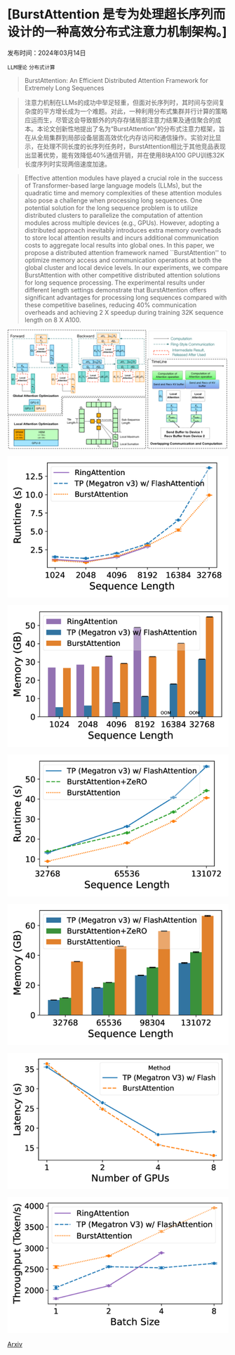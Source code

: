 # [BurstAttention 是专为处理超长序列而设计的一种高效分布式注意力机制架构。]

发布时间：2024年03月14日

`LLM理论` `分布式计算`

> BurstAttention: An Efficient Distributed Attention Framework for Extremely Long Sequences

> 注意力机制在LLMs的成功中举足轻重，但面对长序列时，其时间与空间复杂度的平方增长成为一个难题。对此，一种利用分布式集群并行计算的策略应运而生，尽管这会导致额外的内存存储局部注意力结果及通信聚合的成本。本论文创新性地提出了名为“BurstAttention”的分布式注意力框架，旨在从全局集群到局部设备层面高效优化内存访问和通信操作。实验对比显示，在处理不同长度的长序列任务时，BurstAttention相比于其他竞品表现出显著优势，能有效降低40%通信开销，并在使用8块A100 GPU训练32K长度序列时实现两倍速度加速。

> Effective attention modules have played a crucial role in the success of Transformer-based large language models (LLMs), but the quadratic time and memory complexities of these attention modules also pose a challenge when processing long sequences. One potential solution for the long sequence problem is to utilize distributed clusters to parallelize the computation of attention modules across multiple devices (e.g., GPUs). However, adopting a distributed approach inevitably introduces extra memory overheads to store local attention results and incurs additional communication costs to aggregate local results into global ones. In this paper, we propose a distributed attention framework named ``BurstAttention'' to optimize memory access and communication operations at both the global cluster and local device levels. In our experiments, we compare BurstAttention with other competitive distributed attention solutions for long sequence processing. The experimental results under different length settings demonstrate that BurstAttention offers significant advantages for processing long sequences compared with these competitive baselines, reducing 40% communication overheads and achieving 2 X speedup during training 32K sequence length on 8 X A100.

![BurstAttention 是专为处理超长序列而设计的一种高效分布式注意力机制架构。](../../../paper_images/2403.09347/x1.png)

![BurstAttention 是专为处理超长序列而设计的一种高效分布式注意力机制架构。](../../../paper_images/2403.09347/x2.png)

![BurstAttention 是专为处理超长序列而设计的一种高效分布式注意力机制架构。](../../../paper_images/2403.09347/x3.png)

![BurstAttention 是专为处理超长序列而设计的一种高效分布式注意力机制架构。](../../../paper_images/2403.09347/x4.png)

![BurstAttention 是专为处理超长序列而设计的一种高效分布式注意力机制架构。](../../../paper_images/2403.09347/x5.png)

![BurstAttention 是专为处理超长序列而设计的一种高效分布式注意力机制架构。](../../../paper_images/2403.09347/x6.png)

![BurstAttention 是专为处理超长序列而设计的一种高效分布式注意力机制架构。](../../../paper_images/2403.09347/x7.png)

[Arxiv](https://arxiv.org/abs/2403.09347)